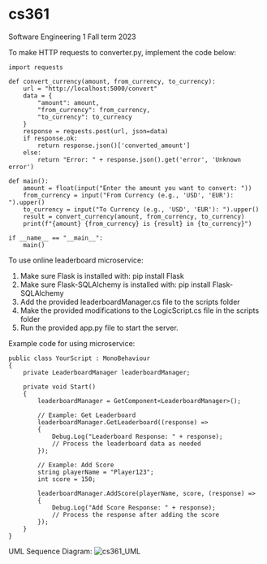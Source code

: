 # cs361
Software Engineering 1
Fall term 2023<br>

To make HTTP requests to converter.py, implement the code below: <br>

```
import requests

def convert_currency(amount, from_currency, to_currency):
    url = "http://localhost:5000/convert"
    data = {
        "amount": amount,
        "from_currency": from_currency,
        "to_currency": to_currency
    }
    response = requests.post(url, json=data)
    if response.ok:
        return response.json()['converted_amount']
    else:
        return "Error: " + response.json().get('error', 'Unknown error')

def main():
    amount = float(input("Enter the amount you want to convert: "))
    from_currency = input("From Currency (e.g., 'USD', 'EUR'): ").upper()
    to_currency = input("To Currency (e.g., 'USD', 'EUR'): ").upper()
    result = convert_currency(amount, from_currency, to_currency)
    print(f"{amount} {from_currency} is {result} in {to_currency}")

if __name__ == "__main__":
    main()

```

To use online leaderboard microservice:

1. Make sure Flask is installed with: pip install Flask
2. Make sure Flask-SQLAlchemy is installed with: pip install Flask-SQLAlchemy
3. Add the provided leaderboardManager.cs file to the scripts folder
4. Make the provided modifications to the LogicScript.cs file in the scripts folder
5. Run the provided app.py file to start the server.

Example code for using microservice:
```
public class YourScript : MonoBehaviour
{
    private LeaderboardManager leaderboardManager;

    private void Start()
    {
        leaderboardManager = GetComponent<LeaderboardManager>();

        // Example: Get Leaderboard
        leaderboardManager.GetLeaderboard((response) =>
        {
            Debug.Log("Leaderboard Response: " + response);
            // Process the leaderboard data as needed
        });

        // Example: Add Score
        string playerName = "Player123";
        int score = 150;

        leaderboardManager.AddScore(playerName, score, (response) =>
        {
            Debug.Log("Add Score Response: " + response);
            // Process the response after adding the score
        });
    }
}
```
UML Sequence Diagram:
![cs361_UML](https://github.com/KaiSpellman/cs361/assets/128665815/f021bbfc-a0dc-4612-aa06-d7d5348c981e)
